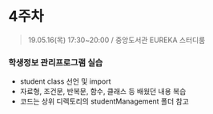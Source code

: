 # 4주차
> 19.05.16(목) 17:30~20:00 / 중앙도서관 EUREKA 스터디룸

### 학생정보 관리프로그램 실습
- student class 선언 및 import
- 자료형, 조건문, 반복문, 함수, 클래스 등 배웠던 내용 복습
- 코드는 상위 디렉토리의 studentManagement 폴더 참고

